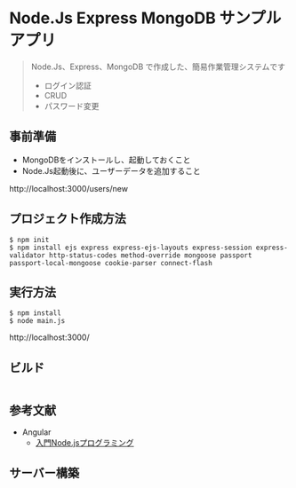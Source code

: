 # Node.Js Express MongoDB サンプルアプリ

> Node.Js、Express、MongoDB で作成した、簡易作業管理システムです
> - ログイン認証
> - CRUD
> - パスワード変更

## 事前準備

- MongoDBをインストールし、起動しておくこと
- Node.Js起動後に、ユーザーデータを追加すること

http://localhost:3000/users/new

## プロジェクト作成方法

```
$ npm init
$ npm install ejs express express-ejs-layouts express-session express-validator http-status-codes method-override mongoose passport passport-local-mongoose cookie-parser connect-flash
```

## 実行方法

```
$ npm install
$ node main.js
```

http://localhost:3000/

## ビルド

```
```

## 参考文献

- Angular
  - [入門Node.jsプログラミング](https://www.shoeisha.co.jp/book/detail/9784798158624)

## サーバー構築

```
```